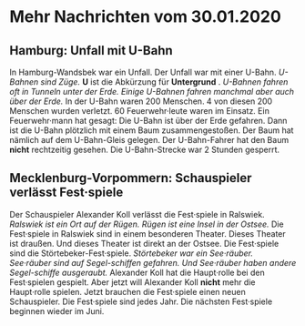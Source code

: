 # Mehr Nachrichten vom 30.01.2020


## Hamburg: Unfall mit U-Bahn
In Hamburg-Wandsbek war ein Unfall. Der Unfall war mit einer U-Bahn. 
*U-Bahnen sind Züge.* 
**U** ist die Abkürzung für **Untergrund** . 
*U-Bahnen fahren oft in Tunneln unter der Erde.* 
*Einige U-Bahnen fahren manchmal aber auch über der Erde.* In der U-Bahn waren 200 Menschen. 4 von diesen 200 Menschen wurden verletzt. 60 Feuerwehr·leute waren im Einsatz. Ein Feuerwehr·mann hat gesagt: Die U-Bahn ist über der Erde gefahren. Dann ist die U-Bahn plötzlich mit einem Baum zusammengestoßen. Der Baum hat nämlich auf dem U-Bahn-Gleis gelegen. Der U-Bahn-Fahrer hat den Baum **nicht** rechtzeitig gesehen. Die U-Bahn-Strecke war 2 Stunden gesperrt. 

## Mecklenburg-Vorpommern: Schauspieler verlässt Fest·spiele
Der Schauspieler Alexander Koll verlässt die Fest·spiele in Ralswiek. 
*Ralswiek ist ein Ort auf der Rügen.* 
*Rügen ist eine Insel in der Ostsee.* Die Fest·spiele in Ralswiek sind in einem besonderen Theater. Dieses Theater ist draußen. Und dieses Theater ist direkt an der Ostsee. Die Fest·spiele sind die Störtebeker-Fest·spiele. 
*Störtebeker war ein See·räuber.* 
*See·räuber sind auf Segel-schiffen gefahren.* 
*Und See·räuber haben andere Segel-schiffe ausgeraubt.* Alexander Koll hat die Haupt·rolle bei den Fest·spielen gespielt. Aber jetzt will Alexander Koll **nicht** mehr die Haupt·rolle spielen. Jetzt brauchen die Fest·spiele einen neuen Schauspieler. Die Fest·spiele sind jedes Jahr. Die nächsten Fest·spiele beginnen wieder im Juni. 
